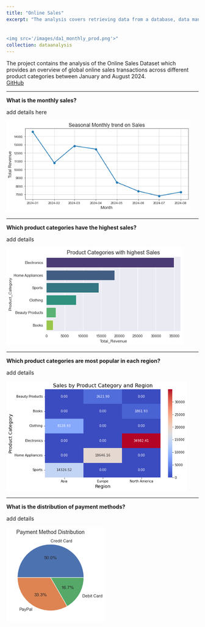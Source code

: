 ```yaml
---
title: "Online Sales"
excerpt: "The analysis covers retrieving data from a database, data manipulation, visualizations and answering the business questions.<br/>


<img src='/images/da1_monthly_prod.png'>"
collection: dataanalysis
---
```


The project contains the analysis of the Online Sales Dataset which provides an overview of global online sales transactions across different product categories between January and August 2024.
<br/>
[GitHub](https://github.com)




---
**What is the monthly sales?**

add details here



<img src='/images/da1_monthly_sales.png'>


---
**Which product categories have the highest sales?**

add details



<img src='/images/da1_top_prod.png'>


---
**Which product categories are most popular in each region?**

add details



<img src='/images/da1_heatmap.png'>

---
**What is the distribution of payment methods?**

add details



<img src='/images/da1_pay_method.png'>




